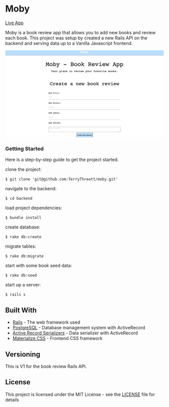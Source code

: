 # Moby
[Live App](https://moby-app-threatt.herokuapp.com/)

Moby is a book review app that allows you to add new books and review each book. This project was setup by created a new Rails API on the backend and serving data up to a Vanilla Javascript frontend.


![Moby](Moby-Book-Review-App.png)

### Getting Started

Here is a step-by-step guide to get the project started.

clone the project:
```
$ git clone 'git@github.com:TerryThreatt/moby.git'
```

navigate to the backend:

```
$ cd backend
```

load project dependencies:

```
$ bundle install
```

create database:

```
$ rake db:create
```

migrate tables:

```
$ rake db:migrate
```

start with some book seed data:

```
$ rake db:seed
```

start up a server:

```
$ rails s
```


## Built With

* [Rails](https://rubyonrails.org/) - The web framework used
* [PostgreSQL](https://www.postgresql.org/) - Database management system with ActiveRecord
* [Active Record Serializers](https://github.com/rails-api/active_model_serializers) - Data serializer with ActiveRecord
* [Materialize CSS](https://materializecss.com/) - Frontend CSS framework

## Versioning

This is V1 for the book review Rails API.


## License

This project is licensed under the MIT License - see the [LICENSE](LICENSE) file for details
